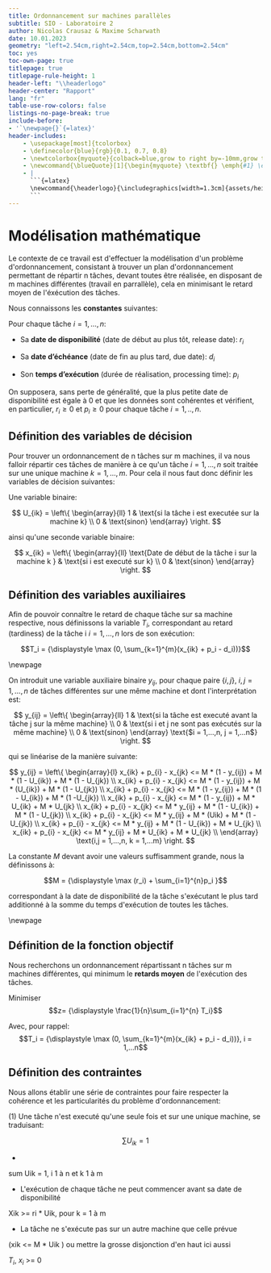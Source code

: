 ```yaml
---
title: Ordonnancement sur machines parallèles
subtitle: SIO - Laboratoire 2
author: Nicolas Crausaz & Maxime Scharwath
date: 10.01.2023
geometry: "left=2.54cm,right=2.54cm,top=2.54cm,bottom=2.54cm"
toc: yes
toc-own-page: true
titlepage: true
titlepage-rule-height: 1
header-left: "\\headerlogo"
header-center: "Rapport"
lang: "fr"
table-use-row-colors: false
listings-no-page-break: true
include-before:
- '`\newpage{}`{=latex}'
header-includes:
    - \usepackage[most]{tcolorbox}
    - \definecolor{blue}{rgb}{0.1, 0.7, 0.8}
    - \newtcolorbox{myquote}{colback=blue,grow to right by=-10mm,grow to left by=-10mm, boxrule=0pt,boxsep=0pt,breakable}
    - \newcommand{\blueQuote}[1]{\begin{myquote} \textbf{} \emph{#1} \end{myquote}}
    - |
      ```{=latex}
      \newcommand{\headerlogo}{\includegraphics[width=1.3cm]{assets/heig.png}}
      ```
---
```

# Modélisation mathématique

Le contexte de ce travail est d'effectuer la modélisation d'un problème d'ordonnancement, consistant à trouver un plan d'ordonnancement permettant de répartir n tâches, devant toutes être réalisée, en disposant de m machines différentes (travail en parrallèle), cela en minimisant le retard moyen de l'éxécution des tâches.

Nous connaissons les **constantes** suivantes:

Pour chaque tâche $i = 1,...,n$:

- Sa **date de disponibilité** (date de début au plus tôt, release date): $r_i$

- Sa **date d’échéance** (date de fin au plus tard, due date): $d_i$

- Son **temps d’exécution** (durée de réalisation, processing time): $p_i$

On supposera, sans perte de généralité, que la plus petite date de disponibilité est égale à 0 et que les données sont cohérentes et vérifient, en particulier, $r_i \geq 0$ et $p_i \geq 0$ pour chaque tâche $i = 1,..,n$.

## Définition des variables de décision

Pour trouver un ordonnancement de n tâches sur m machines, il va nous falloir répartir ces tâches de manière à ce qu'un tâche $i = 1,...,n$ soit traitée sur une unique machine $k = 1,...,m$. Pour cela il nous faut donc définir les variables de décision suivantes:

Une variable binaire:

$$
U_{ik} = \left\{
    \begin{array}{ll}
        1 & \text{si la tâche i est executée sur la machine k} \\
        0 & \text{sinon}
    \end{array}
\right.
$$

ainsi qu'une seconde variable binaire:

$$
x_{ik} = \left\{
    \begin{array}{ll}
        \text{Date de début de la tâche i sur la machine k } & \text{si i est executé sur k} \\
        0 & \text{sinon}
    \end{array}
\right.
$$

## Définition des variables auxiliaires

Afin de pouvoir connaître le retard de chaque tâche sur sa machine respective, nous définissons la variable $T_i$, correspondant au retard (tardiness) de la tâche i $i = 1,...,n$ lors de son exécution:

$$T_i = {\displaystyle \max (0, \sum_{k=1}^{m}(x_{ik} + p_i - d_i))}$$

\newpage

On introduit une variable auxiliaire binaire $y_{ij}$,  pour chaque paire $\{i,j\}$, $i, j = 1,...,n$ de tâches différentes sur une même machine et dont l'interprétation est:

$$
y_{ij} = \left\{
    \begin{array}{ll}
        1 & \text{si la tâche est executé avant la tâche j sur la même machine} \\
        0 & \text{si i et j ne sont pas exécutés sur la même machine} \\
        0 & \text{sinon}
    \end{array}
    \text{$i = 1,...,n, j = 1,...n$}
\right.
$$

qui se linéarise de la manière suivante:

$$
y_{ij} = \left\{
    \begin{array}{l}
        x_{ik} + p_{i} - x_{jk} <= M * (1 - y_{ij}) + M * (1 - U_{ik}) + M * (1 - U_{jk}) \\
        x_{ik} + p_{i} - x_{jk} <= M * (1 - y_{ij}) + M * (U_{ik}) + M * (1 - U_{jk}) \\
        x_{ik} + p_{i} - x_{jk} <= M * (1 - y_{ij}) + M * (1 - U_{ik}) + M * (1 -U_{jk}) \\
        x_{ik} + p_{i} - x_{jk} <= M * (1 - y_{ij}) + M * U_{ik} + M * U_{jk} \\
        x_{ik} + p_{i} - x_{jk} <= M * y_{ij} + M * (1 - U_{ik}) + M * (1 - U_{jk}) \\
        x_{ik} + p_{i} - x_{jk} <= M * y_{ij} + M * (Uik) + M * (1 - U_{jk}) \\
        x_{ik} + p_{i} - x_{jk} <= M * y_{ij} + M * (1 - U_{ik}) + M * U_{jk} \\
        x_{ik} + p_{i} - x_{jk} <= M * y_{ij} + M * U_{ik} + M * U_{jk} \\
    \end{array}
    \text{i,j = 1,...,n, k = 1,...m}
\right.
$$

La constante $M$ devant avoir une valeurs suffisamment grande, nous la définissons à:

$$M = {\displaystyle \max (r_i) + \sum_{i=1}^{n}p_i }$$

correspondant à la date de disponibilité de la tâche s'exécutant le plus tard additionné à la somme du temps d'exécution de toutes les tâches.

\newpage

## Définition de la fonction objectif

Nous recherchons un ordonnancement répartissant n tâches sur m machines différentes, qui minimum le **retards moyen** de l'exécution des tâches.

Minimiser $$z= {\displaystyle \frac{1}{n}\sum_{i=1}^{n} T_i}$$

Avec, pour rappel: $$T_i = {\displaystyle \max (0, \sum_{k=1}^{m}(x_{ik} + p_i - d_i))}, i = 1,...n$$

## Définition des contraintes

Nous allons établir une série de contraintes pour faire respecter la cohérence et les particularités du problème d'ordonnancement:

(1) Une tâche n'est executé qu'une seule fois et sur une unique machine, se traduisant:

$$ \sum{U_{ik}} = 1 $$


<!-- 
$
\begin{subequations}
    \renewcommand{\theequation}{\arabic{equation}}
    \begin{align}
    Test & yolo \\
    Test & yolo
    \end{align}
\end{subequations}
$
-->

- 

sum Uik = 1, i 1 à n et k 1 à m

  <!-- ${\displaystyle \sum_{i=1}^{n}}e_{ij} = 1 \qquad j=1,...,m$ -->

- L'exécution de chaque tâche ne peut commencer avant sa date de disponibilité

Xik >= ri * Uik, pour k = 1 à m 

- La tâche ne s'exécute pas sur un autre machine que celle prévue

(xik <= M * Uik ) ou mettre la grosse disjonction d'en haut ici aussi

$T_i$, $x_i$ >= 0


<!-- - La tâche suivante doit être exécuté après la date de fin + le retard de la tâche précédente si les taches i et j sont sur la même machine

Disjonction:


Ainsi on a pour tout couple de tâche $\{i,j\}$

  $x_i + p_i + T_i − x_j <= M(1 − y_{ij})$

  $x_j + p_j + T_j − x_i <= M y_{ij}$

  $\qquad i=1,...,n, j=1,...,m$ -->

<!-- multiplier par $e_{ij}$


// TODO: il faut trouver comment ajouter à la disjonction comment appliquer uniquement ces deux contraintes seulement si i et j sont sur la même machine

meme machine = ei1 + ej1 = 2



pour chaque paire {i, j} de tâches différentes SI elle sont sur la même machine
  , soit la tâche i termine son exécution
  avant que la tâche j ne débute la sienne soit c’est l’inverse


Non négativité de 






-----

kdo de noel de $JF_{heche}$: 

Uik: 1 si tache i s'execute sur machine k, 0 sinon
Pour une paire {i,j} de tache que vaut 2-Uik-Ujk ?

Xik = date de debut de i sur k si i est executé sur k, 0 sinon

Contrainte Xik = 0 si Uik = 0:

xik <= M * Uik

i ne debute pas son execution avant sa date

Xik > ri * Uik k = 1 à m ( car r1 est une constante )

décision: où et quand

---- -->